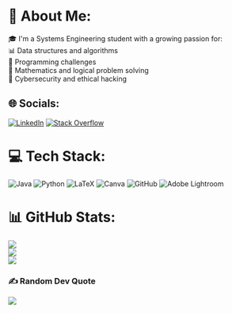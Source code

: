 # 💫 About Me:
🎓 I'm a Systems Engineering student with a growing passion for:<br>📊 Data structures and algorithms<br>🧠 Programming challenges<br>🧮 Mathematics and logical problem solving<br>🔐 Cybersecurity and ethical hacking


## 🌐 Socials:
[![LinkedIn](https://img.shields.io/badge/LinkedIn-%230077B5.svg?logo=linkedin&logoColor=white)](https://linkedin.com/in/https://www.linkedin.com/in/juan-esteban-s%C3%A1nchez-garc%C3%ADa-170b63234/) [![Stack Overflow](https://img.shields.io/badge/-Stackoverflow-FE7A16?logo=stack-overflow&logoColor=white)](https://stackoverflow.com/users/fishy-rojo) 

# 💻 Tech Stack:
![Java](https://img.shields.io/badge/java-%23ED8B00.svg?style=for-the-badge&logo=openjdk&logoColor=white) ![Python](https://img.shields.io/badge/python-3670A0?style=for-the-badge&logo=python&logoColor=ffdd54) ![LaTeX](https://img.shields.io/badge/latex-%23008080.svg?style=for-the-badge&logo=latex&logoColor=white) ![Canva](https://img.shields.io/badge/Canva-%2300C4CC.svg?style=for-the-badge&logo=Canva&logoColor=white) ![GitHub](https://img.shields.io/badge/github-%23121011.svg?style=for-the-badge&logo=github&logoColor=white) ![Adobe Lightroom](https://img.shields.io/badge/Adobe%20Lightroom-31A8FF.svg?style=for-the-badge&logo=Adobe%20Lightroom&logoColor=white)
# 📊 GitHub Stats:
![](https://github-readme-stats.vercel.app/api?username=juanesgl&theme=dark&hide_border=true&include_all_commits=false&count_private=false)<br/>
![](https://nirzak-streak-stats.vercel.app/?user=juanesgl&theme=dark&hide_border=true)<br/>
![](https://github-readme-stats.vercel.app/api/top-langs/?username=juanesgl&theme=dark&hide_border=true&include_all_commits=false&count_private=false&layout=compact)

### ✍️ Random Dev Quote
![](https://quotes-github-readme.vercel.app/api?type=horizontal&theme=merko)

<!-- Proudly created with GPRM ( https://gprm.itsvg.in ) -->
